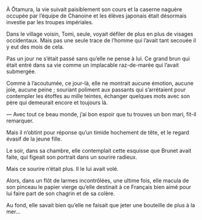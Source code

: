 À Ōtamura, la vie suivait paisiblement son cours et la caserne naguère occupée
par l’équipe de Chanoine et les élèves japonais était désormais investie par
les troupes impériales.

Dans le village voisin, Tomi, seule, voyait défiler de plus en plus de visages
occidentaux. Mais pas une seule trace de l’homme qui l’avait tant secouée il
y eut des mois de cela.

Pas un jour ne s’était passé sans qu’elle ne pense à lui. Ce grand brun qui
était entré dans sa vie comme un implacable raz-de-marée qui l’avait submergée.

Comme à l’acoutumée, ce jour-là, elle ne montrait aucune émotion, aucune joie,
aucune peine ; souriant poliment aux passants qui s’arrétaient pour contempler
les étoffes au mille teintes, échanger quelques mots avec son père qui
demeurait encore et toujours là.

— Avec tout ce beau monde, j’ai bon espoir que tu trouves un bon mari, fit-il
remarquer.

Mais il n’obtint pour réponse qu’un timide hochement de tête, et le regard
évasif de la jeune fille.

Le soir, dans sa chambre, elle contemplait cette esquisse que Brunet avait
faite, qui figeait son portrait dans un sourire radieux.

Mais ce sourire n’était plus. Il le lui avait volé.

Alors, dans un flôt de larmes incontrôlées, une ultime fois, elle macula de son
pinceau le papier vierge qu’elle destinait à ce Français bien aimé pour lui
faire part de son chagrin et de sa colère.

Au fond, elle savait bien qu’elle ne faisait que jeter une bouteille de plus
à la mer…
